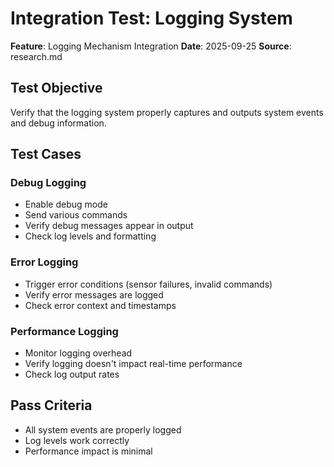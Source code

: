 # Integration Test: Logging System

**Feature**: Logging Mechanism Integration
**Date**: 2025-09-25
**Source**: research.md

## Test Objective

Verify that the logging system properly captures and outputs system events and debug information.

## Test Cases

### Debug Logging

- Enable debug mode
- Send various commands
- Verify debug messages appear in output
- Check log levels and formatting

### Error Logging

- Trigger error conditions (sensor failures, invalid commands)
- Verify error messages are logged
- Check error context and timestamps

### Performance Logging

- Monitor logging overhead
- Verify logging doesn't impact real-time performance
- Check log output rates

## Pass Criteria

- All system events are properly logged
- Log levels work correctly
- Performance impact is minimal
